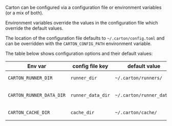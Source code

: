 Carton can be configured via a configuration file or environment variables (or a mix of both).

Environment variables override the values in the configuration file which override the default values.

The location of the configuration file defaults to `~/.carton/config.toml` and can be overridden with the `CARTON_CONFIG_PATH` environment variable.

The table below shows configuration options and their default values:

Env var | config file key | default value | description
--- | --- | --- | ---
`CARTON_RUNNER_DIR` | `runner_dir` | `~/.carton/runners/` | The directory where runners are stored on disk
`CARTON_RUNNER_DATA_DIR` | `runner_data_dir` | `~/.carton/runner_data/` | Runners can store caches or local data in `{runner_data_dir}/{runner_name}`
`CARTON_CACHE_DIR` | `cache_dir` | `~/.carton/cache/` | A directory where carton can cache downloads
